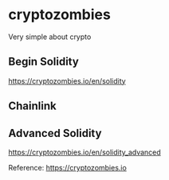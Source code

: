 # cryptozombies

Very simple about crypto

## Begin Solidity
https://cryptozombies.io/en/solidity

## Chainlink

## Advanced Solidity
https://cryptozombies.io/en/solidity_advanced



Reference: https://cryptozombies.io